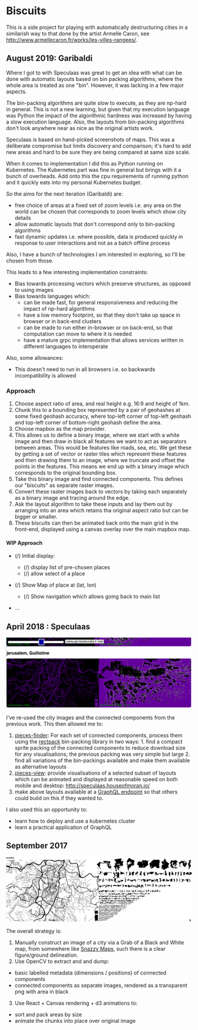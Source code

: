 # Biscuits

This is a side project for playing with automatically destructuring
cities in a similarish way to that done by the artist Armelle Caron,
see http://www.armellecaron.fr/works/les-villes-rangees/.

## August 2019: Garibaldi

Where I got to with Speculaas was great to get an idea with what can be done with automatic layouts based
on bin packing algorithms, where the whole area is treated as one "bin". However, it was lacking in a
few major aspects.

The bin-packing algorithms are quite slow to execute, as they are np-hard in general. This is not a new
learning, but given that my execution language was Python the impact of the algorithmic hardness was
increased by having a slow execution language. Also, the layouts from bin-packing algorithms don't look
anywhere near as nice as the original artists work.

Speculaas is based on hand-picked screenshots of maps. This was a deliberate compromise but
limits discovery and comparison; it's hard to add new areas and hard to be sure they are being compared at
same size scale.

When it comes to implementation I did this as Python running on Kubernetes. The Kubernetes part was fine in
general but brings with it a bunch of overheads. Add onto this the cpu requirements of running python and it
quickly eats into my personal Kubernetes budget.

So the aims for the next iteration (Garibaldi) are:

- free choice of areas at a fixed set of zoom levels i.e. any area on the world can be chosen that corresponds
  to zoom levels which show city details
- allow automatic layouts that don't correspond only to bin-packing algorithms
- fast dynamic updates i.e. where possible, data is produced quickly in response to user interactions and
  not as a batch offline process

Also, I have a bunch of technologies I am interested in exploring, so I'll be chosen from those.

This leads to a few interesting implementation constraints:

- Bias towards processing vectors which preserve structures, as opposed to using images
- Bias towards languages which:
  - can be made fast, for general responsiveness and reducing the impact of np-hard algorithms
  - have a low memory footprint, so that they don't take up space in browser or in back-end clusters
  - can be made to run either in-browser or on back-end, so that computation can move to where it is needed
  - have a mature grpc implementation that allows services written in different languages to interoperate

Also, some allowances:

- This doesn't need to run in all browsers i.e. so backwards incompatibility is allowed

### Approach

1. Choose aspect ratio of area, and real height e.g. 16:9 and height of 1km.
2. Chunk this to a bounding box represented by a pair of geohashes at some fixed geohash accuracy, where top-left corner of top-left geohash and top-left corner of bottom-right geohash define the area.
3. Choose mapbox as the map provider.
4. This allows us to define a binary image, where we start with a white image and then draw in black all features we want to act as separators between areas. This would be features like roads, sea, etc. We get these by getting a set of vector or raster tiles which represent these features and then drawing them to an image, where we truncate and offset the points in the features. This means we end up with a binary image which corresponds to the original bounding box.
5. Take this binary image and find connected components. This defines our "biscuits" as separate raster images.
6. Convert these raster images back to vectors by taking each separately as a binary image and tracing around the edge.
7. Ask the layout algorithm to take these inputs and lay them out by arranging into an area which retains tha original aspect ratio but can be bigger or smaller.
8. These biscuits can then be animated back onto the main grid in the front-end, displayed using a canvas overlay over the main mapbox map.

#### WIP Approach

- (/) Initial display:

  - (/) display list of pre-chosen places
  - (/) allow select of a place

- (/) Show Map of place at (lat, lon)

  - (/) Show navigation which allows going back to main list

- ...

## April 2018 : Speculaas

<a href="https://youtu.be/6DsjwTlskkM"><img src="public/apr2018.jerusalem.png" /></a>

I've re-used the city images and the connected components from the previous work. This then allowed me to:

1. [pieces-finder](speculaas/pieces-finder): For each set of connected components, process
   them using the [rectpack](https://github.com/secnot/rectpack) bin-packing library in two ways: 1. find a compact sprite packing of the connected components to reduce download size for any
   visualisations; the previous packing was very simple but large 2. find all variations of the bin-packings available and make them available as alternative layouts
2. [pieces-view](speculaas/pieces-view): provide visualisations of a selected subset of layouts which can
   be animated and displayed at reasonable speed on both mobile and desktop: http://speculaas.houseofmoran.io/
3. make above layouts available at a [GraphQL endpoint](http://speculaas.houseofmoran.io/graphql) so that
   others could build on this if they wanted to.

I also used this an opportunity to:

- learn how to deploy and use a kubernetes cluster
- learn a practical application of GraphQL

## September 2017

<img src="public/sept2017.jerusalem.png" />

The overall strategy is:

1. Manually construct an image of a city via a Grab of a Black and White
   map, from somewhere like [Snazzy Maps](https://snazzymaps.com/style/8007/black-and-white-without-labels),
   such there is a clear figure/ground delineation.
2. Use OpenCV to extract and and dump:

- basic labelled metadata (dimensions / positions) of connected components
- connected components as separate images, rendered as a transparent png
  with area in black

3. Use React + Canvas rendering + d3 animations to:

- sort and pack areas by size
- animate the chunks into place over original image

